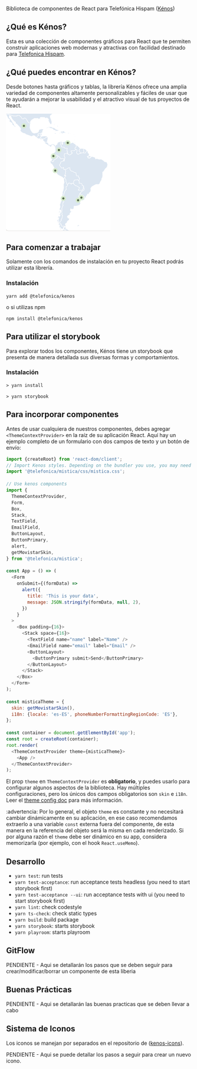 Biblioteca de componentes de React para Telefónica Hispam ([Kénos](https://github.com/TelefonicaAR/kenos-ui))


## ¿Qué es Kénos?
Esta es una colección de componentes gráficos para React que te permiten construir aplicaciones web modernas y atractivas con facilidad destinado para [Telefonica Hispam](https://www.linkedin.com/company/movistar-telefonica-hispam/about/). 

## ¿Qué puedes encontrar en Kénos?
Desde botones hasta gráficos y tablas, la librería Kénos ofrece una amplia variedad de componentes altamente personalizables y fáciles de usar que te ayudarán a mejorar la usabilidad y el atractivo visual de tus proyectos de React.

![Telefónica Hispam](img/mapaHispam.png)

## Para comenzar a trabajar
Solamente con los comandos de instalación en tu proyecto React podrás utilizar esta librería.
### Instalación

```terminal
yarn add @telefonica/kenos
```

o si utilizas npm 

```terminal
npm install @telefonica/kenos
```

## Para utilizar el storybook 
Para explorar todos los componentes, Kénos tiene un storybook que presenta de manera detallada sus diversas formas y comportamientos.
### Instalación

```terminal
> yarn install
```

```terminal
> yarn storybook
```

## Para incorporar componentes

Antes de usar cualquiera de nuestros componentes, debes agregar `<ThemeContextProvider>` en la raíz de su aplicación React.
Aquí hay un ejemplo completo de un formulario con dos campos de texto y un botón de envío:

```javascript
import {createRoot} from 'react-dom/client';
// Import Kenos styles. Depending on the bundler you use, you may need to import it in a different way.
import '@telefonica/mistica/css/mistica.css';

// Use kenos components
import {
  ThemeContextProvider,
  Form,
  Box,
  Stack,
  TextField,
  EmailField,
  ButtonLayout,
  ButtonPrimary,
  alert,
  getMovistarSkin,
} from '@telefonica/mistica';

const App = () => (
  <Form
    onSubmit={(formData) =>
      alert({
        title: 'This is your data',
        message: JSON.stringify(formData, null, 2),
      })
    }
  >
    <Box padding={16}>
      <Stack space={16}>
        <TextField name="name" label="Name" />
        <EmailField name="email" label="Email" />
        <ButtonLayout>
          <ButtonPrimary submit>Send</ButtonPrimary>
        </ButtonLayout>
      </Stack>
    </Box>
  </Form>
);

const misticaTheme = {
  skin: getMovistarSkin(),
  i18n: {locale: 'es-ES', phoneNumberFormattingRegionCode: 'ES'},
};

const container = document.getElementById('app');
const root = createRoot(container);
root.render(
  <ThemeContextProvider theme={misticaTheme}>
    <App />
  </ThemeContextProvider>
);
```

El prop `theme` en `ThemeContextProvider` es **obligatorio**, y puedes usarlo para configurar algunos aspectos de
la biblioteca. Hay múltiples configuraciones, pero los únicos dos campos obligatorios son `skin` e `i18n`. Leer el [theme config doc](doc/theme-config.md) para más información.

:advertencia: Por lo general, el objeto `theme` es constante y no necesitará cambiar dinámicamente en su aplicación, en
ese caso recomendamos extraerlo a una variable `const` externa fuera del componente, de esta manera en
la referencia del objeto será la misma en cada renderizado. Si por alguna razón el `theme` debe ser dinámico en su
app, considera memorizarla (por ejemplo, con el hook `React.useMemo`).



## Desarrollo

- `yarn test`: run tests
- `yarn test-acceptance`: run acceptance tests headless (you need to start storybook first)
- `yarn test-acceptance --ui`: run acceptance tests with ui (you need to start storybook first)
- `yarn lint`: check codestyle
- `yarn ts-check`: check static types
- `yarn build`: build package
- `yarn storybook`: starts storybook
- `yarn playroom`: starts playroom


## GitFlow

PENDIENTE - Aqui se detallarán los pasos que se deben seguir para crear/modificar/borrar un componente de esta liberia 
## Buenas Prácticas

PENDIENTE - Aqui se detallarán las buenas practicas que se deben llevar a cabo 

## Sistema de Iconos

Los iconos se manejan por separados en el repositorio de ([kenos-icons](https://github.com/TelefonicaAR/kenos-icons)).

PENDIENTE - Aqui se puede detallar los pasos a seguir para crear un nuevo icono. 
